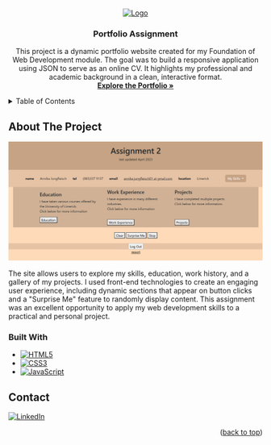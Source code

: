 <!-- Improved compatibility of back to top link: See: https://github.com/othneildrew/Best-README-Template/pull/73 -->
<a id="readme-top"></a>
<!--
*** Thanks for checking out the Best-README-Template. If you have a suggestion
*** that would make this better, please fork the repo and create a pull request
*** or simply open an issue with the tag "enhancement".
*** Don't forget to give the project a star!
*** Thanks again! Now go create something AMAZING! :D
-->



<!-- PROJECT SHIELDS -->
<!--
*** I'm using markdown "reference style" links for readability.
*** Reference links are enclosed in brackets [ ] instead of parentheses ( ).
*** See the bottom of this document for the declaration of the reference variables
*** for contributors-url, forks-url, etc. This is an optional, concise syntax you may use.
*** https://www.markdownguide.org/basic-syntax/#reference-style-links
-->



<!-- PROJECT LOGO -->
<br />
<div align="center">
  <a href="https://github.com/annikajun">
    <img src="Images/About.png" alt="Logo" width="100" height="100">
  </a>

<h3 align="center">Portfolio Assignment</h3>

  <p align="center">
    This project is a dynamic portfolio website created for my Foundation of Web Development module. The goal was to build a responsive application using JSON to serve as an online CV. It highlights my professional and academic background in a clean, interactive format.
    <br />
    <a href="https://annikajun.github.io/Portfolio_Assignment/"><strong>Explore the Portfolio »</strong></a>
  </p>
</div>



<!-- TABLE OF CONTENTS -->
<details>
  <summary>Table of Contents</summary>
  <ol>
    <li>
      <a href="#about-the-project">About The Project</a>
      <ul>
        <li><a href="#built-with">Built With</a></li>
      </ul>
    </li>
    <li><a href="#contact">Contact</a></li>
  </ol>
</details>



<!-- ABOUT THE PROJECT -->
## About The Project

[![Potfoilo Image][product-screenshot]](https://annikajun.github.io/Portfolio_Assignment/)

The site allows users to explore my skills, education, work history, and a gallery of my projects. I used front-end technologies to create an engaging user experience, including dynamic sections that appear on button clicks and a "Surprise Me" feature to randomly display content. This assignment was an excellent opportunity to apply my web development skills to a practical and personal project.



### Built With


* [![HTML5][HTML5]][HTML5-url]
* [![CSS3][CSS3]][CSS3-url]
* [![JavaScript][JavaScript]][JavaScript-url]



<!-- CONTACT -->
## Contact

[![LinkedIn][linkedin-shield]][linkedin-url]


<p align="right">(<a href="#readme-top">back to top</a>)</p>



<!-- MARKDOWN LINKS & IMAGES -->

[product-screenshot]: Images/portfolio_assignment_ss.png

[linkedin-shield]: https://img.shields.io/badge/-LinkedIn-black.svg?style=for-the-badge&logo=linkedin&colorB=555
[linkedin-url]: https://linkedin.com/in/annika-jungfleisch

[HTML5]: https://img.shields.io/badge/HTML5-E34F26?style=for-the-badge&logo=html5&logoColor=white
[HTML5-url]: https://developer.mozilla.org/en-US/docs/Web/HTML

[CSS3]: https://img.shields.io/badge/CSS3-1572B6?style=for-the-badge&logo=css3&logoColor=white
[CSS3-url]: https://developer.mozilla.org/en-US/docs/Web/CSS

[JavaScript]: https://img.shields.io/badge/JavaScript-F7DF1E?style=for-the-badge&logo=javascript&logoColor=black
[JavaScript-url]: https://developer.mozilla.org/en-US/docs/Web/JavaScript

[JQuery]: https://img.shields.io/badge/jQuery-0769AD?style=for-the-badge&logo=jquery&logoColor=white
[JQuery-url]: https://jquery.com
